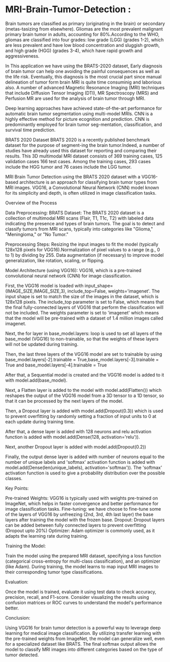 # MRI-Brain-Tumor-Detection : 
Brain tumors are classified as primary (originating in the brain) or secondary (metas-tasizing from elsewhere). Gliomas are the most prevalent malignant primary brain tumor in adults, accounting for 80%.According to the WHO, gliomas are classified into four grades: low grade (LGG) (grades 1-2), which are less prevalent and have low blood concentration and sluggish growth, and high grade (HGG) (grades 3-4), which have rapid growth and aggressiveness.

In This application we have using the BRATS-2020 dataset, Early diagnosis of brain tumor can help one avoiding the painful consequences as well as the life risk. Eventually, this diagnosis is the most crucial part since manual delineation of tumor form brain MRI is quite time consuminig and laborious also. A number of advanced Magnetic Resonance Imaging (MRI) techniques that include Diffusion Tensor Imaging (DTI), MR Spectroscopy (MRS) and Perfusion MR are used for the analysis of brain tumor through MRI.

Deep learning approaches have achieved state-of-the-art performance for automatic brain tumor segmentation using multi-model MRIs. CNN is a highly effective method for picture ecognition and prediction. CNN is predominantly employed for brain tumor seg-mentation, classification, and survival time prediction. 

BRATS 2020 Dataset BRATS 2020 is a recently published benchmark dataset for the purpose of segment-ing the brain tumor.Indeed, a number of studies have already used this dataset for reporting and comparing their results. This 3D multimodal MRI dataset consists of 369 training cases, 125 validation cases 166 test cases. Among the training cases, 293 cases include the HGG tumor and 76 cases include the LGG tumor.

MRI Brain Tumor Detection using the BRATS 2020 dataset with a VGG16-based architecture is an approach for classifying brain tumor types from MRI images. VGG16, a Convolutional Neural Network (CNN) model known for its simplicity and depth, is often utilized in image classification tasks.

Overview of the Process

Data Preprocessing:
BRATS Dataset: The BRATS 2020 dataset is a collection of multimodal MRI scans (Flair, T1, T1c, T2) with labeled data indicating the presence and types of brain tumors. The goal is to detect and classify tumors from MRI scans, typically into categories like "Glioma," "Meningioma," or "No Tumor."

Preprocessing Steps:
Resizing the input images to fit the model (typically 128x128 pixels for VGG16).Normalization of pixel values to a range (e.g., 0 to 1) by dividing by 255.
Data augmentation (if necessary) to improve model generalization, like rotation, scaling, or flipping.

Model Architecture (using VGG16):
VGG16, which is a pre-trained convolutional neural network (CNN) for image classification.

First, the VGG16 model is loaded with input_shape=(IMAGE_SIZE,IMAGE_SIZE,3), include_top=False, weights='imagenet'. The input shape is set to match the size of the images in the dataset, which is 128x128 pixels. The include_top parameter is set to False, which means that the final fully-connected layers of VGG16 that perform the classification will not be included. The weights parameter is set to 'imagenet' which means that the model will be pre-trained with a dataset of 1.4 million images called imagenet.


Next, the for layer in base_model.layers: loop is used to set all layers of the base_model (VGG16) to non-trainable, so that the weights of these layers will not be updated during training.

Then, the last three layers of the VGG16 model are set to trainable by using base_model.layers[-2].trainable = True,base_model.layers[-3].trainable = True and base_model.layers[-4].trainable = True

After that, a Sequential model is created and the VGG16 model is added to it with model.add(base_model).


Next, a Flatten layer is added to the model with model.add(Flatten()) which reshapes the output of the VGG16 model from a 3D tensor to a 1D tensor, so that it can be processed by the next layers of the model.

Then, a Dropout layer is added with model.add(Dropout(0.3)) which is used to prevent overfitting by randomly setting a fraction of input units to 0 at each update during training time.


After that, a dense layer is added with 128 neurons and relu activation function is added with model.add(Dense(128, activation='relu')).


Next, another Dropout layer is added with model.add(Dropout(0.2))


Finally, the output dense layer is added with number of neurons equal to the number of unique labels and 'softmax' activation function is added with model.add(Dense(len(unique_labels), activation='softmax')). The 'softmax' activation function is used to give a probability distribution over the possible classes.


Key Points:


Pre-trained Weights: VGG16 is typically used with weights pre-trained on ImageNet, which helps in faster convergence and better performance for image classification tasks.
Fine-tuning: we have choose to fine-tune some of the layers of VGG16 by unfreezing (2nd, 3rd, 4th last layer) the base layers after training the model with the frozen base.
Dropout: Dropout layers can be added between fully connected layers to prevent overfitting (Dropout upto 20%)
Optimizer: Adam optimizer is commonly used, as it adapts the learning rate during training.

Training the Model:

Train the model using the prepared MRI dataset, specifying a loss function (categorical cross-entropy for multi-class classification), and an optimizer (like Adam).
During training, the model learns to map input MRI images to their corresponding tumor type classifications.

Evaluation:

Once the model is trained, evaluate it using test data to check accuracy, precision, recall, and F1-score.
Consider visualizing the results using confusion matrices or ROC curves to understand the model's performance better.

Conclusion:

Using VGG16 for brain tumor detection is a powerful way to leverage deep learning for medical image classification. By utilizing transfer learning with the pre-trained weights from ImageNet, the model can generalize well, even for a specialized dataset like BRATS. The final softmax output allows the model to classify MRI images into different categories based on the type of tumor detected.


